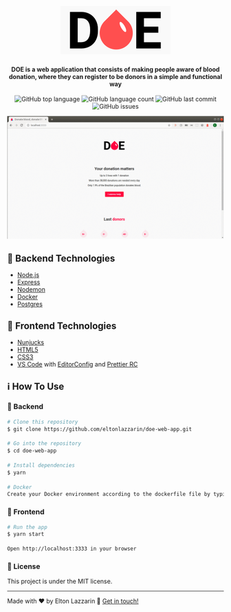 <h1 align="center">
  <img src="https://github.com/eltonlazzarin/doe-web-app/blob/master/public/logo.png" alt="Logo" />
  <br>
</h1>

<h4 align="center">
  DOE is a web application that consists of making people aware of blood donation, where they can register to be donors in a simple and functional way
</h4>
<p align="center">
  <img alt="GitHub top language" src="https://img.shields.io/github/languages/top/eltonlazzarin/doe-web-app">

  <img alt="GitHub language count" src="https://img.shields.io/github/languages/count/eltonlazzarin/doe-web-app">

  <img alt="GitHub last commit" src="https://img.shields.io/github/last-commit/eltonlazzarin/doe-web-app">

  <img alt="GitHub issues" src="https://img.shields.io/github/issues/eltonlazzarin/doe-web-app">

<p align="center">
<img alt="Main Page" src="https://github.com/eltonlazzarin/doe-web-app/blob/master/screenshots/bloodproject.gif">

## :rocket: Backend Technologies

- [Node.js](https://nodejs.org/)
- [Express](https://github.com/expressjs/express)
- [Nodemon](https://nodemon.io/)
- [Docker](https://www.docker.com/products/docker-desktop)
- [Postgres](https://www.postgresql.org/)

## :rocket: Frontend Technologies

- [Nunjucks](https://mozilla.github.io/nunjucks/)
- [HTML5](https://developer.mozilla.org/en-US/docs/Web/Guide/HTML/HTML5)
- [CSS3](https://developer.mozilla.org/en-US/docs/Archive/CSS3)
- [VS Code](https://code.visualstudio.com) with [EditorConfig](https://marketplace.visualstudio.com/items?itemName=EditorConfig.EditorConfig) and [Prettier RC](https://github.com/prettier/prettier)

## :information_source: How To Use

### :rocket: Backend

```bash
# Clone this repository
$ git clone https://github.com/eltonlazzarin/doe-web-app.git

# Go into the repository
$ cd doe-web-app

# Install dependencies
$ yarn

# Docker
Create your Docker environment according to the dockerfile file by typing the command in your terminal
```

### :rocket: Frontend

```bash
# Run the app
$ yarn start

Open http://localhost:3333 in your browser
```

### :memo: License

This project is under the MIT license.

---

Made with ♥ by Elton Lazzarin :wave: [Get in touch!](https://www.linkedin.com/in/eltonlazzarin/)
